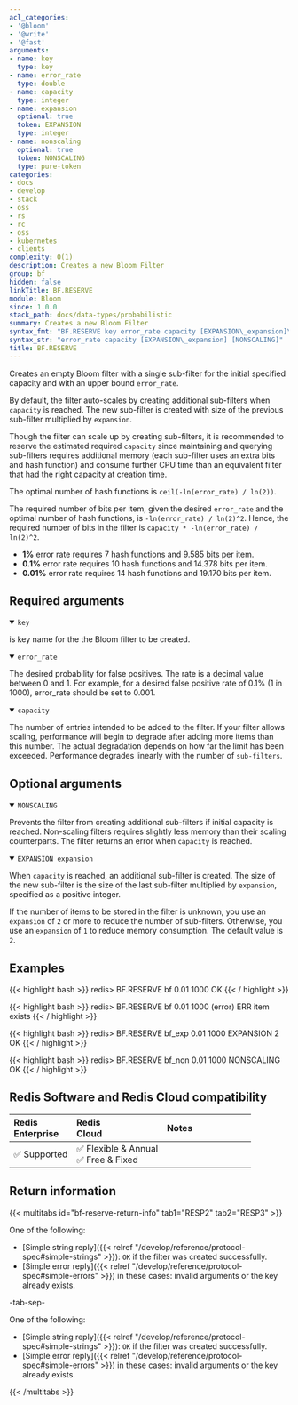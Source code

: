 ```yaml
---
acl_categories:
- '@bloom'
- '@write'
- '@fast'
arguments:
- name: key
  type: key
- name: error_rate
  type: double
- name: capacity
  type: integer
- name: expansion
  optional: true
  token: EXPANSION
  type: integer
- name: nonscaling
  optional: true
  token: NONSCALING
  type: pure-token
categories:
- docs
- develop
- stack
- oss
- rs
- rc
- oss
- kubernetes
- clients
complexity: O(1)
description: Creates a new Bloom Filter
group: bf
hidden: false
linkTitle: BF.RESERVE
module: Bloom
since: 1.0.0
stack_path: docs/data-types/probabilistic
summary: Creates a new Bloom Filter
syntax_fmt: "BF.RESERVE key error_rate capacity [EXPANSION\_expansion]\n  [NONSCALING]"
syntax_str: "error_rate capacity [EXPANSION\_expansion] [NONSCALING]"
title: BF.RESERVE
---
```

Creates an empty Bloom filter with a single sub-filter for the initial specified capacity and with an upper bound `error_rate`.

By default, the filter auto-scales by creating additional sub-filters when `capacity` is reached.
The new sub-filter is created with size of the previous sub-filter multiplied by `expansion`.

Though the filter can scale up by creating sub-filters, it is recommended to reserve the estimated required `capacity` since maintaining and querying
sub-filters requires additional memory (each sub-filter uses an extra bits and hash function) and consume  further CPU time than an equivalent filter that had
the right capacity at creation time.

The optimal number of hash functions is `ceil(-ln(error_rate) / ln(2))`.

The required number of bits per item, given the desired `error_rate` and the optimal number of hash functions, is `-ln(error_rate) / ln(2)^2`. Hence, the required number of bits in the filter is `capacity * -ln(error_rate) / ln(2)^2`.

* **1%**    error rate requires  7 hash functions and  9.585 bits per item.
* **0.1%**  error rate requires 10 hash functions and 14.378 bits per item.
* **0.01%** error rate requires 14 hash functions and 19.170 bits per item.

## Required arguments

<details open><summary><code>key</code></summary>

is key name for the the Bloom filter to be created.
</details>

<details open><summary><code>error_rate</code></summary>

The desired probability for false positives. The rate is a decimal value between 0 and 1.
For example, for a desired false positive rate of 0.1% (1 in 1000), error_rate should be set to 0.001.
</details>

<details open><summary><code>capacity</code></summary>

The number of entries intended to be added to the filter.
If your filter allows scaling, performance will begin to degrade after adding more items than this number.
The actual degradation depends on how far the limit has been exceeded. Performance degrades linearly with the number of `sub-filters`.
</details>

## Optional arguments

<details open><summary><code>NONSCALING</code></summary>

Prevents the filter from creating additional sub-filters if initial capacity is reached.
Non-scaling filters requires slightly less memory than their scaling counterparts. The filter returns an error when `capacity` is reached.
</details>

<details open><summary><code>EXPANSION expansion</code></summary>

When `capacity` is reached, an additional sub-filter is created.
The size of the new sub-filter is the size of the last sub-filter multiplied by `expansion`, specified as a positive integer.

If the number of items to be stored in the filter is unknown, you use an `expansion` of `2` or more to reduce the number of sub-filters.
Otherwise, you use an `expansion` of `1` to reduce memory consumption. The default value is `2`.
</details>

## Examples

{{< highlight bash >}}
redis> BF.RESERVE bf 0.01 1000
OK
{{< / highlight >}}

{{< highlight bash >}}
redis> BF.RESERVE bf 0.01 1000
(error) ERR item exists
{{< / highlight >}}

{{< highlight bash >}}
redis> BF.RESERVE bf_exp 0.01 1000 EXPANSION 2
OK
{{< / highlight >}}

{{< highlight bash >}}
redis> BF.RESERVE bf_non 0.01 1000 NONSCALING
OK
{{< / highlight >}}

## Redis Software and Redis Cloud compatibility

| Redis<br />Enterprise | Redis<br />Cloud | <span style="min-width: 9em; display: table-cell">Notes</span> |
|:----------------------|:-----------------|:------|
| <span title="Supported">&#x2705; Supported</span><br /> | <span title="Supported">&#x2705; Flexible & Annual</span><br /><span title="Supported">&#x2705; Free & Fixed</nobr></span> |  |


## Return information

{{< multitabs id="bf-reserve-return-info" 
    tab1="RESP2" 
    tab2="RESP3" >}}

One of the following:
* [Simple string reply]({{< relref "/develop/reference/protocol-spec#simple-strings" >}}): `OK` if the filter was created successfully.
* [Simple error reply]({{< relref "/develop/reference/protocol-spec#simple-errors" >}}) in these cases: invalid arguments or the key already exists.

-tab-sep-

One of the following:
* [Simple string reply]({{< relref "/develop/reference/protocol-spec#simple-strings" >}}): `OK` if the filter was created successfully.
* [Simple error reply]({{< relref "/develop/reference/protocol-spec#simple-errors" >}}) in these cases: invalid arguments or the key already exists.

{{< /multitabs >}}